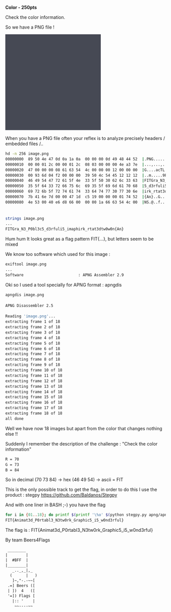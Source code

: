 **Color - 250pts**

Check the color information.


So we have a PNG file !

![Alt](img/image.png "initial PNG")


When you have a PNG file often your reflex is to analyze precisely headers / embedded files /..

```BASH
hd -n 256 image.png 
00000000  89 50 4e 47 0d 0a 1a 0a  00 00 00 0d 49 48 44 52  |.PNG........IHDR|
00000010  00 00 01 2c 00 00 01 2c  08 03 00 00 00 4e a3 7e  |...,...,.....N.~|
00000020  47 00 00 00 08 61 63 54  4c 00 00 00 12 00 00 00  |G....acTL.......|
00000030  00 93 6d 04 f2 00 00 00  39 50 4c 54 45 12 12 12  |..m.....9PLTE...|
00000040  46 49 54 47 72 61 5f 4e  33 5f 50 30 62 6c 33 63  |FITGra_N3_P0bl3c|
00000050  35 5f 64 33 72 66 75 6c  69 35 5f 69 6d 61 70 68  |5_d3rfuli5_imaph|
00000060  69 72 6b 5f 72 74 61 74  33 64 74 77 30 77 30 6e  |irk_rtat3dtw0w0n|
00000070  7b 41 6e 7d 00 00 47 1d  c5 19 00 00 00 01 74 52  |{An}..G.......tR|
00000080  4e 53 00 40 e6 d8 66 00  00 00 1a 66 63 54 4c 00  |NS.@..f....fcTL.|


strings image.png 
...
FITGra_N3_P0bl3c5_d3rfuli5_imaphirk_rtat3dtw0w0n{An}

```


Hum hum It looks great as a flag pattern FIT{...}, but letters seem to be mixed


We know too software which used for this image :
```BASH
exiftool image.png 
...
Software                        : APNG Assembler 2.9
```

Oki so I used a tool specially for APNG format : apngdis
```BASH
apngdis image.png 

APNG Disassembler 2.5

Reading 'image.png'...
extracting frame 1 of 18
extracting frame 2 of 18
extracting frame 3 of 18
extracting frame 4 of 18
extracting frame 5 of 18
extracting frame 6 of 18
extracting frame 7 of 18
extracting frame 8 of 18
extracting frame 9 of 18
extracting frame 10 of 18
extracting frame 11 of 18
extracting frame 12 of 18
extracting frame 13 of 18
extracting frame 14 of 18
extracting frame 15 of 18
extracting frame 16 of 18
extracting frame 17 of 18
extracting frame 18 of 18
all done
```

Well we have now 18 images but apart from the color that changes nothing else !!

Suddenly I remember the description of the challenge : "Check the color information"

```BASH
R = 70
G = 73
B = 84
```

So in decimal (70 73 84) -> hex (46 49 54) -> ascii = FIT


This is the only possible track to get the flag, in order to do this I use the product : stegpy
https://github.com/Baldanos/Stegpy


And with one liner in BASH ;-) you have the flag
```BASH
for i in {01..18}; do printf $(printf '\%o' $(python stegpy.py apng/apngframe$i.png -C -p color_info | grep -v "Alpha" | grep "distribution" | cut -d':' -f 2 | sed -e 's/\[\([0-9]*\).*/\1/;s/ //g' | tr '\n' ' ')) ;done
FIT{Animat3d_P0rtabl3_N3tw0rk_Graphic5_i5_w0nd3rful}
```


The flag is : FIT{Animat3d_P0rtabl3_N3tw0rk_Graphic5_i5_w0nd3rful}

By team Beers4Flags


```
 ________
|        |
|  #BFF  |
|________|
   _.._,_|,_
  (      |   )
   ]~,"-.-~~[
 .=] Beers ([
 | ])  4   ([
 '=]) Flags [
   |:: '    |
    ~~----~~
```
